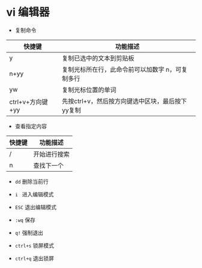 # vi 编辑器


- 复制命令

| 快捷键| 功能描述|
| - | - |
| y| 复制已选中的文本到剪贴板|
| n+yy| 复制光标所在行，此命令前可以加数字 n，可复制多行|
| yw| 复制光标位置的单词|
| ctrl+v+方向键+yy| 先按ctrl+v，然后按方向键选中区块，最后按下yy复制|


- 查看指定内容

| 快捷键| 功能描述|
| - | - |
| /| 开始进行搜索|
| n| 查找下一个|


- `dd`
  删除当前行

- `i `
  进入编辑模式

- `ESC`
  退出编辑模式

- `:wq`
  保存

- `q!`
  强制退出

- `ctrl+s`
  锁屏模式

- `ctrl+q`
  退出锁屏